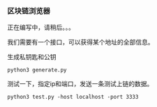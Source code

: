 ### 区块链浏览器

正在编写中，请稍后。。。

我们需要有一个接口，可以获得某个地址的全部信息。



生成私钥匙和公钥

```
python3 generate.py
```

测试一下，指定ip和端口，发送一条测试上链的数据。

```
python3 test.py -host localhost -port 3333
```
